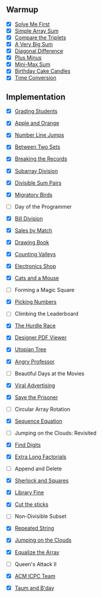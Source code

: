 ## Warmup

- [x] [Solve Me First](https://github.com/rdvnabay/hackerrank-algorithms/blob/master/Warmup/SolveMeFirst.cs)
- [x] [Simple Array Sum](https://github.com/rdvnabay/hackerrank-algorithms/blob/master/Warmup/SimpleArraySum.cs) 
- [x] [Compare the Triplets](https://github.com/rdvnabay/hackerrank-algorithms/blob/master/Warmup/CompareTheTriplets.cs)
- [x] [A Very Big Sum](https://github.com/rdvnabay/hackerrank-algorithms/blob/master/Warmup/AVeryBigSum.cs) 
- [x] [Diagonal Difference](https://github.com/rdvnabay/hackerrank-algorithms/blob/master/Warmup/DiagonalDifference.cs)
- [x] [Plus Minus](https://github.com/rdvnabay/hackerrank-algorithms/blob/master/Warmup/PlusMinus.cs)
- [x] [Mini-Max Sum](https://github.com/rdvnabay/hackerrank-algorithms/blob/master/Warmup/MiniMaxSum.cs)
- [x] [Birthday Cake Candles](https://github.com/rdvnabay/hackerrank-algorithms/blob/master/Warmup/BirthdayCakeCandles.cs)
- [x] [Time Conversion](https://github.com/rdvnabay/hackerrank-algorithms/blob/master/Warmup/TimeConversion.cs)

## Implementation

- [x] [Grading Students](https://github.com/rdvnabay/hackerrank-algorithms/blob/master/Implementation/GradingStudents.cs)     
- [x] [Apple and Orange](https://github.com/rdvnabay/hackerrank-algorithms/blob/master/Implementation/AppleAndOrange.cs)     
- [x] [Number Line Jumps](https://github.com/rdvnabay/hackerrank-algorithms/blob/master/Implementation/NumberLineJumps.cs)    
- [x] [Between Two Sets](https://github.com/rdvnabay/hackerrank-algorithms/blob/master/Implementation/BetweenTwoSets.cs)     
- [x] [Breaking the Records](https://github.com/rdvnabay/hackerrank-algorithms/blob/master/Implementation/BreakingTheRecords.cs) 
- [x] [Subarray Division](https://github.com/rdvnabay/hackerrank-algorithms/blob/master/Implementation/SubarrayDivision.cs)    
- [x] [Divisible Sum Pairs](https://github.com/rdvnabay/hackerrank-algorithms/blob/master/Implementation/DivisibleSumPairs.cs)  
- [x] [Migratory Birds](https://github.com/rdvnabay/hackerrank-algorithms/blob/master/Implementation/MigratoryBirds.cs)      
- [ ] Day of the Programmer
- [x] [Bill Division](https://github.com/rdvnabay/hackerrank-algorithms/blob/master/Implementation/BillDivision.cs)
- [x] [Sales by Match](https://github.com/rdvnabay/hackerrank-algorithms/blob/master/Implementation/SalesByMatch.cs)
- [x] [Drawing Book](https://github.com/rdvnabay/hackerrank-algorithms/blob/master/Implementation/DrawingBook.cs) 
- [x] [Counting Valleys](https://github.com/rdvnabay/hackerrank-algorithms/blob/master/Implementation/CountingValleys.cs)
- [x] [Electronics Shop](https://github.com/rdvnabay/hackerrank-algorithms/blob/master/Implementation/ElectronicsShop.cs)
- [x] [Cats and a Mouse](https://github.com/rdvnabay/hackerrank-algorithms/blob/master/Implementation/CatsAndAMouse.cs)
- [ ] Forming a Magic Square
- [x] [Picking Numbers](https://github.com/rdvnabay/hackerrank-algorithms/blob/master/Implementation/PickingNumbers.cs)
- [ ] Climbing the Leaderboard
- [x] [The Hurdle Race](https://github.com/rdvnabay/hackerrank-algorithms/blob/master/Implementation/TheHurdleRace.cs)
- [x] [Designer PDF Viewer](https://github.com/rdvnabay/hackerrank-algorithms/blob/master/Implementation/DesignerPDFViewer.cs)
- [x] [Utopian Tree](https://github.com/rdvnabay/hackerrank-algorithms/blob/master/Implementation/UtopianTree.cs)
- [x] [Angry Professor](https://github.com/rdvnabay/hackerrank-algorithms/blob/master/Implementation/AngryProfessor.cs)
- [ ] Beautiful Days at the Movies
- [x] [Viral Advertising](https://github.com/rdvnabay/hackerrank-algorithms/blob/master/Implementation/ViralAdvertising.cs)
- [x] [Save the Prisoner](https://github.com/rdvnabay/hackerrank-algorithms/blob/master/Implementation/SaveThePrisoner.cs)
- [ ] Circular Array Rotation
- [x] [Sequence Equation](https://github.com/rdvnabay/hackerrank-algorithms/blob/master/Implementation/SequenceEquation.cs)
- [ ] Jumping on the Clouds: Revisited
- [x] [Find Digits](https://github.com/rdvnabay/hackerrank-algorithms/blob/master/Implementation/FindDigits.cs)
- [x] [Extra Long Factorials](https://github.com/rdvnabay/hackerrank-algorithms/blob/master/Implementation/ExtraLongFactorials.cs)
- [ ] Append and Delete
- [x] [Sherlock and Squares](https://github.com/rdvnabay/hackerrank-algorithms/blob/master/Implementation/SherlockAndSquares.cs)
- [x] [Library Fine](https://github.com/rdvnabay/hackerrank-algorithms/blob/master/Implementation/LibraryFine.cs)
- [x] [Cut the sticks](https://github.com/rdvnabay/hackerrank-algorithms/blob/master/Implementation/CutTheSticks.cs)
- [ ] Non-Divisible Subset
- [x] [Repeated String](https://github.com/rdvnabay/hackerrank-algorithms/blob/master/Implementation/RepeatedString.cs)
- [x] [Jumping on the Clouds](https://github.com/rdvnabay/hackerrank-algorithms/blob/master/Implementation/JumpingOnTheClouds.cs)
- [x] [Equalize the Array](https://github.com/rdvnabay/hackerrank-algorithms/blob/master/Implementation/EqualizeTheArray.cs)
- [ ] Queen's Attack II
- [x] [ACM ICPC Team](https://github.com/rdvnabay/hackerrank-algorithms/blob/master/Implementation/ACM_ICPCTeam.cs)
- [x] [Taum and B'day](https://github.com/rdvnabay/hackerrank-algorithms/blob/master/Implementation/TaumAndBday.cs)


